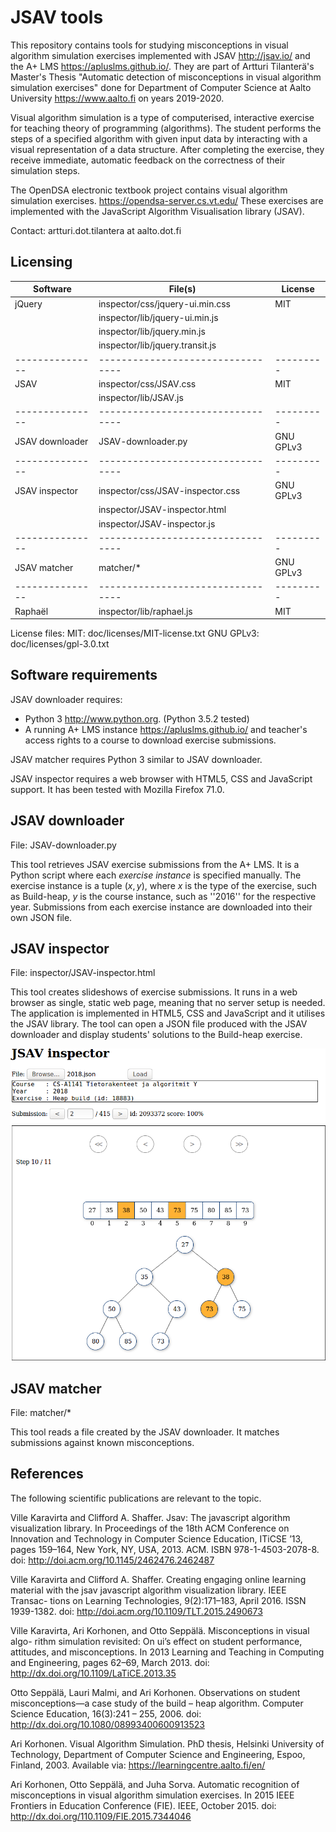 # JSAV tools

This repository contains tools for studying misconceptions in visual algorithm
simulation exercises implemented with JSAV <http://jsav.io/> and the A+ LMS
<https://apluslms.github.io/>. They are part of Artturi Tilanterä's Master's
Thesis "Automatic detection of misconceptions in visual algorithm simulation
exercises" done for Department of Computer Science at Aalto University
<https://www.aalto.fi> on years 2019-2020.

Visual algorithm simulation is a type of computerised, interactive exercise for
teaching theory of programming (algorithms). The student performs the steps of a
specified algorithm with given input data by interacting with a visual
representation of a data structure. After completing the exercise, they receive
immediate, automatic feedback on the correctness of their simulation steps.

The OpenDSA electronic textbook project contains visual algorithm simulation
exercises. <https://opendsa-server.cs.vt.edu/> These exercises are implemented
with the JavaScript Algorithm Visualisation library (JSAV).

Contact: artturi.dot.tilantera at aalto.dot.fi

## Licensing

| Software        | File(s)                           | License   |
| --------------- | --------------------------------- | --------- |
| jQuery          | inspector/css/jquery-ui.min.css   | MIT       |
|                 | inspector/lib/jquery-ui.min.js    |           |
|                 | inspector/lib/jquery.min.js       |           |
|                 | inspector/lib/jquery.transit.js   |           |
| --------------- | --------------------------------- | --------- |
| JSAV            | inspector/css/JSAV.css            | MIT       |
|                 | inspector/lib/JSAV.js             |           |
| --------------- | --------------------------------- | --------- |
| JSAV downloader | JSAV-downloader.py                | GNU GPLv3 |
| --------------- | --------------------------------- | --------- |
| JSAV inspector  | inspector/css/JSAV-inspector.css  | GNU GPLv3 |
|                 | inspector/JSAV-inspector.html     |           |
|                 | inspector/JSAV-inspector.js       |           |
| --------------- | --------------------------------- | --------- |
| JSAV matcher    | matcher/*                         | GNU GPLv3 |
| --------------- | --------------------------------- | --------- |
| Raphaël         | inspector/lib/raphael.js          | MIT       |


License files:
MIT:        doc/licenses/MIT-license.txt
GNU GPLv3:  doc/licenses/gpl-3.0.txt

## Software requirements

JSAV downloader requires:
- Python 3 <http://www.python.org>. (Python 3.5.2 tested)
- A running A+ LMS instance <https://apluslms.github.io/> and teacher's access
  rights to a course to download exercise submissions.

JSAV matcher requires Python 3 similar to JSAV downloader.

JSAV inspector requires a web browser with HTML5, CSS and JavaScript
support. It has been tested with Mozilla Firefox 71.0.


## JSAV downloader

File: JSAV-downloader.py

This tool retrieves JSAV exercise submissions from the A+ LMS.
It is a Python script where each *exercise instance* is specified
manually. The exercise instance is a tuple $(x, y)$, where $x$ is the
type of the exercise, such as Build-heap, $y$ is the course instance, such as
''2016'' for the respective year. Submissions from each exercise instance are
downloaded into their own JSON file.

## JSAV inspector

File: inspector/JSAV-inspector.html

This tool creates slideshows of exercise submissions. It runs in
a web browser as single, static web page, meaning that no server setup is
needed. The application is implemented in HTML5, CSS and JavaScript and it
utilises the JSAV library. The tool can open a JSON file produced with the
JSAV downloader and display students' solutions to the Build-heap exercise.

![Screenshot of JSAV inspector](doc/jsav-inspector-buildheap.png "")

## JSAV matcher

File: matcher/*

This tool reads a file created by the JSAV downloader. It matches submissions
against known misconceptions.



## References



The following scientific publications are relevant to the topic.

Ville Karavirta and Clifford A. Shaffer. Jsav: The javascript algorithm
visualization library. In Proceedings of the 18th ACM Conference on Innovation
and Technology in Computer Science Education, ITiCSE ’13, pages 159–164,
New York, NY, USA, 2013. ACM. ISBN 978-1-4503-2078-8.
doi: http://doi.acm.org/10.1145/2462476.2462487

Ville Karavirta and Clifford A. Shaffer. Creating engaging online learning
material with the jsav javascript algorithm visualization library. IEEE Transac-
tions on Learning Technologies, 9(2):171–183, April 2016. ISSN 1939-1382.
doi: http://doi.acm.org/10.1109/TLT.2015.2490673

Ville Karavirta, Ari Korhonen, and Otto Seppälä. Misconceptions in visual algo-
rithm simulation revisited: On ui’s effect on student performance, attitudes, and
misconceptions. In 2013 Learning and Teaching in Computing and Engineering,
pages 62–69, March 2013.
doi: http://dx.doi.org/10.1109/LaTiCE.2013.35

Otto Seppälä, Lauri Malmi, and Ari Korhonen. Observations on student
misconceptions—a case study of the build – heap algorithm. Computer Science
Education, 16(3):241 – 255, 2006.
doi: http://dx.doi.org/10.1080/08993400600913523

Ari Korhonen. Visual Algorithm Simulation. PhD thesis, Helsinki University of
Technology, Department of Computer Science and Engineering, Espoo, Finland,
2003. Available via: https://learningcentre.aalto.fi/en/

Ari Korhonen, Otto Seppälä, and Juha Sorva. Automatic recognition of
misconceptions in visual algorithm simulation exercises. In 2015 IEEE Frontiers
in Education Conference (FIE). IEEE, October 2015. doi:
http://dx.doi.org/110.1109/FIE.2015.7344046
